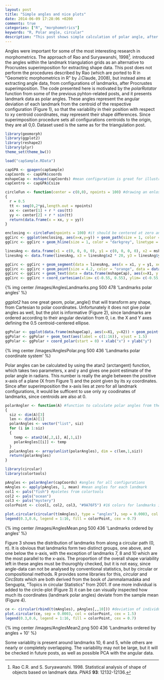 ```yaml
---
layout: post
title: "Simple angles and nice plots"
date: 2014-06-09 17:28:06 +0200
comments: true
categories: ["R", "morphometrics"]
keywords: "R, Polar angle, circular"
description: "This post shows simple calculation of polar angle, after superimposition"
---
```


Angles were important for some of the most interesting research in morphometrics. The approach of Rao and Suryawanshi, 1998[^1]. introduced the angles within the landmark triangulation grids as an alternative to Procrustes superimposition for extracting shape data. This post does not perform the procedures described by Rao (which are ported to R in "Geometric morphometrics in R" by J.Claude, 2008), but instead aims at extracting angle data, from configurations of landmarks, after Procrustes superimposition. The code presented here is motivated by the *polarRotator* function from some of the previous pyhton-related posts, and it presents landmark data as polar angles. These angles represent the angular deviation of each landmark from the centroid of the respective configuration (Figure 1), so that the variability in their position with respect to xy centroid coordinates, may represent their shape differences. Since superimposition procedure sets all configurations centroids to the origin, they are all 0,0. Dataset used is the same as for the triangulation post.

```r Plotting the circle, centroid axes and mean configuration
library(geomorph)
library(ggplot2)
library(reshape2)
library(plyr)
theme_set(theme_bw())

load("capSample.RData")

capGPA <- gpagen(capSample)
capCoords <- capGPA$coords
mshapeCap <- mshape(capCoords) #mean configuration is great for illustrations
capCentro <- capGPA$Csize

circleFun <- function(center = c(0,0), npoints = 100) #drawing an enlosing circle set at the origin (0,0)
{
  r = 0.5
  tt <- seq(0,2*pi,length.out = npoints)
  xx <- center[1] + r * cos(tt)
  yy <- center[2] + r * sin(tt)
  return(data.frame(x = xx, y = yy))
}

enclosing <- circleFun(npoints = 100) #it should be centered at zero and have diameter 0.5
ggCirc <- ggplot(enclosing, aes(x=x,y=y)) + geom_path(size = 1, color = "darkgrey", linetype = 1)
ggCirc <- ggCirc + geom_hline(size = 1, color = "darkgrey", linetype = 1) + geom_vline(size = 1, color = "darkgrey", linetype = 1)

linesAng <- data.frame(x1 = c(0, 0, 0, 0), y1 = c(0, 0, 0, 0), x2 = mshapeCap[,1], y2 = mshapeCap[,2]) #point coordinates
linesAng <- data.frame(linesAng, x3 = linesAng$x2 * 20, y3 = linesAng$y2 *20) #so that the lines would extend through landmarks

ggCirc <- ggCirc + geom_segment(data = linesAng, aes(x = x1, y = y1, xend = x3, yend = y3), colour = "lightblue", size = 1)
ggCirc <- ggCirc + geom_point(size = 4.2, color = "orange", data = data.frame(mshapeCap), aes(x=X1, y = X2))
ggCirc <- ggCirc + geom_text(data = data.frame(mshapeCap), aes(x=X1, y = X2, label = c(1:16)), vjust = -1.2)
ggCirc <- ggCirc + coord_cartesian(xlim= c(-0.55, 0.55), ylim= c(-0.55, 0.55))
```   
{% img center /images/AnglesLandmarks.png 500 478 'Landmarks polar angles' %}

*ggplot2* has one great geom, polar_angle() that will transform any shape, from Cartesian to polar coordinates. Unfortunately it does not give polar angles as well, but the plot is informative (Figure 2), since landmarks are ordered according to their angular deviation from 0, i.e. the X and Y axes defining the 0.5 centroid-centered ellipse.  

```r Polar coordinate system in ggplot2
ggPolar <- ggplot(data.frame(mshapeCap), aes(x=X1, y=X2)) + geom_point(size = 4.2, color = "orange")
ggPolar <- ggPolar + geom_text(aes(label = c(1:16)), vjust = 1.5)
ggPolar <- ggPolar + coord_polar(start = 0) + xlab("x") + ylab("y")
```

{% img center /images/AnglesPolar.png 500 436 'Landmarks polar coordinate system' %}

Polar angles can be calculated by using the atan2 (arctangent) function, which takes two parameters, x and y and gives one point estimate of the polar angle in radians. This number is really the angle between the positive x-axis of a plane (X from Figure 1) and the point given by its xy coordinates. Since after superimposition the x-axis lies at zero for all landmark configurations, it would be sufficent to use only xy coodinates of landmarks, since centroids are also at 0.

```r Polar angles with atan2 function
polarAngler <- function(A) #function to calculate polar angles from the array
{
  siz <- dim(A)[3]
  len <- dim(A)[1]
  polarAngles <- vector("list", siz)
  for (i in 1:siz)
  {
    temp <- atan2(A[,2,i], A[,1,i])
    polarAngles[[i]] <- temp
  }
  polarAngles <- array(unlist(polarAngles), dim = c(len,1,siz))
  return(polarAngles)
}

library(circular)
library(colortools)

pAngles <- polarAngler(capCoords) #angles for all configurations
mAngles <- apply(pAngles, 1, mean) #mean angles for each landmark
col1 <- pals("fish") #paletes from colortools
col2 <- pals("ocean")
col3 <- pals("mystery")
colorPoint <- c(col1, col2, col3, "#9A76F5") #16 colors for landmarks in whell

plot.circular(circular(t(mAngles), type = "angles"), sep = 0.0003, col = colorPoint, cex = 1.5)
legend(0.3,0.6, legend = 1:16, fill = colorPoint, cex = 0.7)

``` 

{% img center /images/AnglesMean.png 500 436 'Landmarks ordered by angles' %}

Figure 3 shows the distribution of landmarks from along a circular path (0,  	π). It is obvious that landmarks form two distinct groups, one above, and one below the x-axis, with the exception of landmarks 7, 8 and 10 which are the most parallel to the x-axis. The proportion of the overall shape variability left in these angles must be thouroghly checked, but it is not easy, since angle-data can not be analysed by conventional statistics, but by circular or compositional methods. R provides some libraries for this, *circular* and *CircStats* which are both derived from the book of Jammalamadaka and Sengupta, "Topics in circular Statistics" from 2001. If one more individual is added to the circle-plot (Figure 3) it can be can visually inspected how much its coordinates (landmark polar angles) deviate from the sample mean (Figure 4).

```r Adding individual 10 to circular plot
ce <- circular(rbind(t(mAngles), pAngles[,,10])) #deviation of individual 10 from the mean
plot.circular(ce, sep = 0.0003, col = colorPoint, cex = 1.5)
legend(0.3,0.6, legend = 1:16, fill = colorPoint, cex = 0.7)
```

{% img center /images/AnglesMean2.png 500 436 'Landmarks ordered by angles + 10' %}
 
 Some variablity is present around landmarks 10, 6 and 5, while others are nearly or completely overlapping. The variability may not be large, but it will be checked in future posts, as well as possible PCA with the angular data.   

[^1]: Rao C.R. and S. Suryawanshi. 1998. Statistical analysis of shape of objects based on landmark data. *PNAS* **93**: 12132-12136.